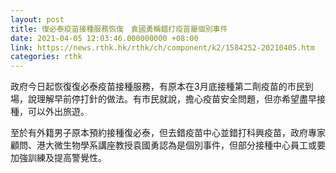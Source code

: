 ```yaml
---
layout: post
title: 復必泰疫苗接種服務恢復　袁國勇稱錯打疫苗屬個別事件
date: 2021-04-05 12:03:46.000000000 +08:00
link: https://news.rthk.hk/rthk/ch/component/k2/1584252-20210405.htm
categories: rthk
---
```


政府今日起恢復復必泰疫苗接種服務，有原本在3月底接種第二劑疫苗的市民到場，說理解早前停打針的做法。有市民就說，擔心疫苗安全問題，但亦希望盡早接種，可以外出旅遊。

至於有外籍男子原本預約接種復必泰，但去錯疫苗中心並錯打科興疫苗，政府專家顧問、港大微生物學系講座教授袁國勇認為是個別事件，但部分接種中心員工或要加強訓練及提高警覺性。
